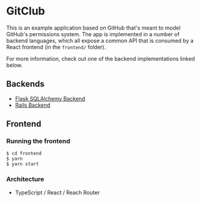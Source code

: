 # GitClub

This is an example application based on GitHub that's meant to model GitHub's
permissions system. The app is implemented in a number of backend languages,
which all expose a common API that is consumed by a React frontend (in the
`frontend/` folder).

For more information, check out one of the backend implementations linked below.
## Backends
- [Flask SQLAlchemy Backend](backends/flask-sqlalchemy)
- [Rails Backend](backends/rails)
## Frontend

### Running the frontend

```console
$ cd frontend
$ yarn
$ yarn start
```

### Architecture

- TypeScript / React / Reach Router
